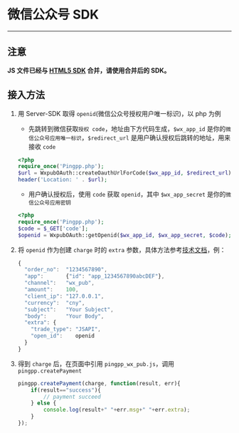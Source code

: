 # 微信公众号 SDK
---------------
## 注意
**JS 文件已经与 [HTML5 SDK](https://github.com/PingPlusPlus/pingpp-html5) 合并，请使用合并后的 SDK。**
## 接入方法
1. 用 Server-SDK 取得 `openid`(微信公众号授权用户唯一标识)，以 php 为例
    - 先跳转到微信获取`授权 code`，地址由下方代码生成，`$wx_app_id` 是你的`微信公众号应用唯一标识`，`$redirect_url` 是用户确认授权后跳转的地址，用来接收 `code`
    ```php
    <?php
    require_once('Pingpp.php');
    $url = WxpubOAuth::createOauthUrlForCode($wx_app_id, $redirect_url);
    header('Location: ' . $url);
    ```
    - 用户确认授权后，使用 `code` 获取 `openid`，其中 `$wx_app_secret` 是你的`微信公众号应用密钥`
    ```php
    <?php
    require_once('Pingpp.php');
    $code = $_GET['code'];
    $openid = WxpubOAuth::getOpenid($wx_app_id, $wx_app_secret, $code);
    ```
2. 将 `openid` 作为创建 `charge` 时的 `extra` 参数，具体方法参考[技术文档](https://pingxx.com/document/api/#api-c-new)，例：

    ```js
    {
      "order_no":  "1234567890",
      "app":       {"id": "app_1234567890abcDEF"},
      "channel":   "wx_pub",
      "amount":    100,
      "client_ip": "127.0.0.1",
      "currency":  "cny",
      "subject":   "Your Subject",
      "body":      "Your Body",
      "extra": {
        "trade_type": "JSAPI",
        "open_id":    openid
      }
    }
    ```
3. 得到 `charge` 后，在页面中引用 `pingpp_wx_pub.js`，调用 `pingpp.createPayment`

    ```js
    pingpp.createPayment(charge, function(result, err){
        if(result=="success"){
            // payment succeed
        } else {
            console.log(result+" "+err.msg+" "+err.extra);
        }
    });
    ```
